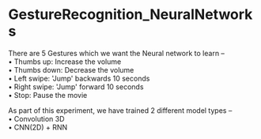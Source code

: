 # GestureRecognition_NeuralNetworks
There are 5 Gestures which we want the Neural network to learn – <br>
•	Thumbs up:  Increase the volume <br>
•	Thumbs down: Decrease the volume <br>
•	Left swipe: 'Jump' backwards 10 seconds <br>
•	Right swipe: 'Jump' forward 10 seconds<br>
•	Stop: Pause the movie <br>

As part of this experiment, we have trained 2 different model types – <br>
•	Convolution 3D<br>
•	CNN(2D) + RNN <br>

